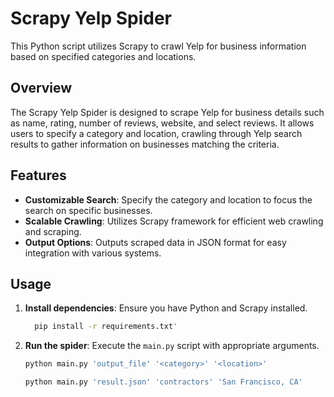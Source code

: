 # Scrapy Yelp Spider

This Python script utilizes Scrapy to crawl Yelp for business information based on specified categories and locations.

## Overview

The Scrapy Yelp Spider is designed to scrape Yelp for business details such as name, rating, number of reviews, website, and select reviews. It allows users to specify a category and location, crawling through Yelp search results to gather information on businesses matching the criteria.

## Features

- **Customizable Search**: Specify the category and location to focus the search on specific businesses.
- **Scalable Crawling**: Utilizes Scrapy framework for efficient web crawling and scraping.
- **Output Options**: Outputs scraped data in JSON format for easy integration with various systems.

## Usage

1. **Install dependencies**: Ensure you have Python and Scrapy installed.
   ```bash
     pip install -r requirements.txt'
   ```
2. **Run the spider**: Execute the `main.py` script with appropriate arguments.
   ```bash
   python main.py 'output_file' '<category>' '<location>'

   python main.py 'result.json' 'contractors' 'San Francisco, CA'
   ```
